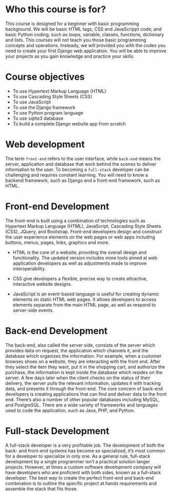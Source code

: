 # Who this course is for?

This course is designed for a beginner with basic programming background. We will be basic HTML tags, CSS and JavaScrippt code; and basic Python coding, such as loops, variable, classes, functions, dictionary and lists. This courses will not teach you those basic programming concepts and operations. Insteady, we will provided you with the codes you need to create your first Django web application. You will be able to improve your projects as you gain knowledge and practice your skills.

# Course objectives

+ To use Hypertext Markup Language (HTML)
+ To use Cascading Style Sheets (CSS) 
+ To use JavaScript
+ To use the Django framework
+ To use Python program language
+ To use sqlite3 database 
+ To build a complete Django website app from scratch

# Web development

The term ```front-end``` refers to the user interface, while ```back-end``` means the server, application and database that work behind the scenes to deliver information to the user. To becoming a ```full-stack``` developer can be challenging and requires constant learning. You will need to know a backend framework, such as Django and a front-end framework, such as HTML.

# Front-end Development

The front-end is built using a combination of technologies such as Hypertext Markup Language (HTML), JavaScript, Cascading Style Sheets (CSS), JQuery, and Bootstrap. Front-end developers design and construct the user experience elements on the web pages or web apps including buttons, menus, pages, links, graphics and more.

+ HTML is the core of a website, providing the overall design and functionality. The updated version includes more tools aimed at web application developers as well as adjustments made to improve interoperability.

+ CSS give developers a flexible, precise way to create attractive, interactive website designs.

+ JavaScript is an event-based language is useful for creating dynamic elements on static HTML web pages. It allows developers to access elements separate from the main HTML page, as well as respond to server-side events.

# Back-end Development

The back-end, also called the server side, consists of the server which provides data on request, the application which channels it, and the database which organizes the information. For example, when a customer browses shoes on a website, they are interacting with the front end. After they select the item they want, put it in the shopping cart, and authorize the purchase, the information is kept inside the database which resides on the server. A few days later when the client checks on the status of their delivery, the server pulls the relevant information, updates it with tracking data, and presents it through the front-end. The core concern of back-end developers is creating applications that can find and deliver data to the front end. There’s also a number of other popular databases including MySQL, and PostgreSQL. There are a wide variety of frameworks and languages used to code the application, such as Java, PHP, and Python.

# Full-stack Development

A full-stack developer is a very profitable job. The development of both the back- and front-end systems has become so specialized, it’s most common for a developer to specialize in only one. As a general rule, full-stack development by a single programmer isn’t a practical solution langer projects. However, at times a custom software development company will have developers who are proficient with both sides, known as a full-stack developer. The best way to create the perfect front-end and back-end combination is to outline the specific project at hands requirements and assemble the stack that fits those.
